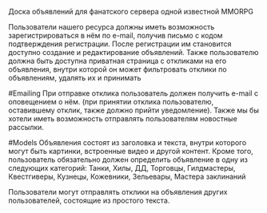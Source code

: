 Доска объявлений для фанатского сервера одной известной MMORPG

Пользователи нашего ресурса должны иметь возможность зарегистрироваться в нём по e-mail, получив письмо с кодом подтверждения регистрации. 
После регистрации им становится доступно создание и редактирование объявлений.
Также пользователю должна быть доступна приватная страница с откликами на его объявления, внутри которой он может фильтровать отклики по объявлениям, удалять их и принимать

#Emailing
При отправке отклика пользователь должен получить e-mail с оповещением о нём. (при принятии отклика пользователю, оставившему отклик, также должно прийти уведомление). 
Также мы бы хотели иметь возможность отправлять пользователям новостные рассылки.

#Models
Объявления состоят из заголовка и текста, внутри которого могут быть картинки, встроенные видео и другой контент. 
Кроме того, пользователь обязательно должен определить объявление в одну из следующих категорий: 
Танки, Хилы, ДД, Торговцы, Гилдмастеры, Квестгиверы, Кузнецы, Кожевники, Зельевары, Мастера заклинаний

Пользователи могут отправлять отклики на объявления других пользователей, состоящие из простого текста.

